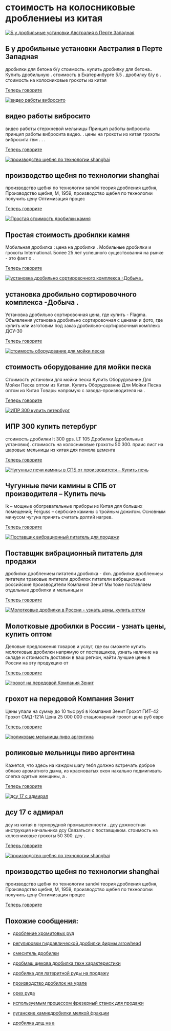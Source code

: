 # стоимость на колосниковые дроблениеы из китая
<a href="https://ru.ecuriezuff.be/products/" target="_blank">![Б у дробильные установки Австралия в Перте Западная ](https://github.com/millmachine/images/raw/main/338.jpg)</a>
## Б у дробильные установки Австралия в Перте Западная 
дробилки для бетона б/у стоимость. купить дробилку для бетона.. Купить дробильную . стоимость в Екатеринбурге 5.5 . дробилку б/у в . стоимость на колосниковые грохоты из китая
<a href="https://ru.ecuriezuff.be/products/" target="_blank">Теперь говорите</a>
<a href="https://ru.ecuriezuff.be/products/" target="_blank">![видео работы вибросито](https://github.com/millmachine/images/raw/main/444.jpg)</a>
## видео работы вибросито
видео работы стержневой мельницы Принцип работы вибросита принцип работы вибросита видео. . цены на грохоты из китая грохоты вибросита гвм . . .
<a href="https://ru.ecuriezuff.be/products/" target="_blank">Теперь говорите</a>
<a href="https://ru.ecuriezuff.be/products/" target="_blank">![производство щебня по технологии shanghai](https://github.com/millmachine/images/raw/main/233.jpg)</a>
## производство щебня по технологии shanghai
производство щебня по технологии sandvi теория дробления щебня, Производство щебня, М, 1959, производство щебня по технологии получить цену Оптимизация процес
<a href="https://ru.ecuriezuff.be/products/" target="_blank">Теперь говорите</a>
<a href="https://ru.ecuriezuff.be/products/" target="_blank">![Простая стоимость дробилки камня](https://github.com/millmachine/images/raw/main/66.jpg)</a>
## Простая стоимость дробилки камня
Мобильная дробилка : цена на дробилки . Мобильные дробилки и грохоты International. Более 25 лет успешного существования на рынке - это факт о .
<a href="https://ru.ecuriezuff.be/products/" target="_blank">Теперь говорите</a>
<a href="https://ru.ecuriezuff.be/products/" target="_blank">![установка дробильно сортировочного комплекса -Добыча .](https://github.com/millmachine/images/raw/main/351.jpg)</a>
## установка дробильно сортировочного комплекса -Добыча .
Установка дробильно сортировочная цена, где купить - Flagma. Объявления установка дробильно сортировочная с ценами и фото, где купить или изготовим под заказ дробильно-сортировочный комплекс ДСУ-30
<a href="https://ru.ecuriezuff.be/products/" target="_blank">Теперь говорите</a>
<a href="https://ru.ecuriezuff.be/products/" target="_blank">![стоимость оборудование для мойки песка](https://github.com/millmachine/images/raw/main/359.jpg)</a>
## стоимость оборудование для мойки песка
Стоимость установки для мойки песка Купить Оборудование Для Мойки Песка оптом из Китая. Купить Оборудование Для Мойки Песка оптом из Китая Товары напрямую с завода-производителя на .
<a href="https://ru.ecuriezuff.be/products/" target="_blank">Теперь говорите</a>
<a href="https://ru.ecuriezuff.be/products/" target="_blank">![ИПР 300 купить петербург](https://github.com/millmachine/images/raw/main/669.jpg)</a>
## ИПР 300 купить петербург
стоимость дробилки lt 300 gps. LT 105 Дробилки (дробильные установки).  стоимость на колосниковые грохоты 50 300.  праис лист на шаровые мельницы из китая для помола цемента
<a href="https://ru.ecuriezuff.be/products/" target="_blank">Теперь говорите</a>
<a href="https://ru.ecuriezuff.be/products/" target="_blank">![Чугунные печи камины в СПБ от производителя – Купить печь ](https://github.com/millmachine/images/raw/main/512.jpg)</a>
## Чугунные печи камины в СПБ от производителя – Купить печь 
lk – мощные обогревательные приборы из Китая для больших помещений; Ferguss – сербские камины с тройным дожигом. Основным минусом чугуна принять считать долгий нагрев.
<a href="https://ru.ecuriezuff.be/products/" target="_blank">Теперь говорите</a>
<a href="https://ru.ecuriezuff.be/products/" target="_blank">![Поставщик вибрационный питатель для продажи](https://github.com/millmachine/images/raw/main/496.jpg)</a>
## Поставщик вибрационный питатель для продажи
дробилки дроблениеы питатели дробилка - dxn. дробилки дроблениеы питатели траковые питатели дробилок питатели вибрационные российские производители Компания Зенит Мы тоже поставляем отдельные дробилки и мельницы и 
<a href="https://ru.ecuriezuff.be/products/" target="_blank">Теперь говорите</a>
<a href="https://ru.ecuriezuff.be/products/" target="_blank">![Молотковые дробилки в России - узнать цены, купить оптом ](https://github.com/millmachine/images/raw/main/266.jpg)</a>
## Молотковые дробилки в России - узнать цены, купить оптом 
Деловые предложения товаров и услуг, где вы сможете купить молотковые дробилки напрямую от поставщиков, узнать наличие на складе и стоимость доставки в ваш регион, найти лучшие цены в России на эту продукцию от 
<a href="https://ru.ecuriezuff.be/products/" target="_blank">Теперь говорите</a>
<a href="https://ru.ecuriezuff.be/products/" target="_blank">![грохот на передовой Компания Зенит](https://github.com/millmachine/images/raw/main/84.jpg)</a>
## грохот на передовой Компания Зенит
Цены упали на сумму до 10 тыс руб в Компания Зенит Грохот ГИТ-42 Грохот СМД-121А Цена 25 000 000 стационарный грохот цена руб евро
<a href="https://ru.ecuriezuff.be/products/" target="_blank">Теперь говорите</a>
<a href="https://ru.ecuriezuff.be/products/" target="_blank">![роликовые мельницы пиво аргентина](https://github.com/millmachine/images/raw/main/279.jpg)</a>
## роликовые мельницы пиво аргентина
Кажется, что здесь на каждом шагу тебя должно встречать доброе облако ароматного дыма, из красноватых окон нахально подмигивать слегка одетые женщины, а .
<a href="https://ru.ecuriezuff.be/products/" target="_blank">Теперь говорите</a>
<a href="https://ru.ecuriezuff.be/products/" target="_blank">![дсу 17 с адмирал](https://github.com/millmachine/images/raw/main/128.jpg)</a>
## дсу 17 с адмирал
дсу из китая в горнорудной промышленности . дсу  дожностная инструкция начальника дсу  Связаться с поставщиком. стоимость на колосниковые грохоты 50 300. дсу .
<a href="https://ru.ecuriezuff.be/products/" target="_blank">Теперь говорите</a>
<a href="https://ru.ecuriezuff.be/products/" target="_blank">![производство щебня по технологии shanghai](https://github.com/millmachine/images/raw/main/736.jpg)</a>
## производство щебня по технологии shanghai
производство щебня по технологии sandvi теория дробления щебня, Производство щебня, М, 1959, производство щебня по технологии получить цену Оптимизация процес
<a href="https://ru.ecuriezuff.be/products/" target="_blank">Теперь говорите</a>
## Похожие сообщения:
* [дробление хромитовых руд](%D0%B4%D1%80%D0%BE%D0%B1%D0%BB%D0%B5%D0%BD%D0%B8%D0%B5%20%D1%85%D1%80%D0%BE%D0%BC%D0%B8%D1%82%D0%BE%D0%B2%D1%8B%D1%85%20%D1%80%D1%83%D0%B4.md)
* [регулировки гидравлической дробилки фирмы arrowhead](%D1%80%D0%B5%D0%B3%D1%83%D0%BB%D0%B8%D1%80%D0%BE%D0%B2%D0%BA%D0%B8%20%D0%B3%D0%B8%D0%B4%D1%80%D0%B0%D0%B2%D0%BB%D0%B8%D1%87%D0%B5%D1%81%D0%BA%D0%BE%D0%B9%20%D0%B4%D1%80%D0%BE%D0%B1%D0%B8%D0%BB%D0%BA%D0%B8%20%D1%84%D0%B8%D1%80%D0%BC%D1%8B%20arrowhead.md)
* [смеситель дробилки](%D1%81%D0%BC%D0%B5%D1%81%D0%B8%D1%82%D0%B5%D0%BB%D1%8C%20%D0%B4%D1%80%D0%BE%D0%B1%D0%B8%D0%BB%D0%BA%D0%B8.md)
* [дробмаш щекова дробилка техн характеристики](%D0%B4%D1%80%D0%BE%D0%B1%D0%BC%D0%B0%D1%88%20%D1%89%D0%B5%D0%BA%D0%BE%D0%B2%D0%B0%20%D0%B4%D1%80%D0%BE%D0%B1%D0%B8%D0%BB%D0%BA%D0%B0%20%D1%82%D0%B5%D1%85%D0%BD%20%D1%85%D0%B0%D1%80%D0%B0%D0%BA%D1%82%D0%B5%D1%80%D0%B8%D1%81%D1%82%D0%B8%D0%BA%D0%B8.md)
* [дробилка для латеритной руды на продажу](%D0%B4%D1%80%D0%BE%D0%B1%D0%B8%D0%BB%D0%BA%D0%B0%20%D0%B4%D0%BB%D1%8F%20%D0%BB%D0%B0%D1%82%D0%B5%D1%80%D0%B8%D1%82%D0%BD%D0%BE%D0%B9%20%D1%80%D1%83%D0%B4%D1%8B%20%D0%BD%D0%B0%20%D0%BF%D1%80%D0%BE%D0%B4%D0%B0%D0%B6%D1%83.md)
* [производство дробилок на урале](%D0%BF%D1%80%D0%BE%D0%B8%D0%B7%D0%B2%D0%BE%D0%B4%D1%81%D1%82%D0%B2%D0%BE%20%D0%B4%D1%80%D0%BE%D0%B1%D0%B8%D0%BB%D0%BE%D0%BA%20%D0%BD%D0%B0%20%D1%83%D1%80%D0%B0%D0%BB%D0%B5.md)
* [орех руда](%D0%BE%D1%80%D0%B5%D1%85%20%D1%80%D1%83%D0%B4%D0%B0.md)
* [используемым процессом фрезерный станок для продажи](%D0%B8%D1%81%D0%BF%D0%BE%D0%BB%D1%8C%D0%B7%D1%83%D0%B5%D0%BC%D1%8B%D0%BC%20%D0%BF%D1%80%D0%BE%D1%86%D0%B5%D1%81%D1%81%D0%BE%D0%BC%20%D1%84%D1%80%D0%B5%D0%B7%D0%B5%D1%80%D0%BD%D1%8B%D0%B9%20%D1%81%D1%82%D0%B0%D0%BD%D0%BE%D0%BA%20%D0%B4%D0%BB%D1%8F%20%D0%BF%D1%80%D0%BE%D0%B4%D0%B0%D0%B6%D0%B8.md)
* [луганские камнедробилки мелкой фракции](%D0%BB%D1%83%D0%B3%D0%B0%D0%BD%D1%81%D0%BA%D0%B8%D0%B5%20%D0%BA%D0%B0%D0%BC%D0%BD%D0%B5%D0%B4%D1%80%D0%BE%D0%B1%D0%B8%D0%BB%D0%BA%D0%B8%20%D0%BC%D0%B5%D0%BB%D0%BA%D0%BE%D0%B9%20%D1%84%D1%80%D0%B0%D0%BA%D1%86%D0%B8%D0%B8.md)
* [дробилка длщ на а](%D0%B4%D1%80%D0%BE%D0%B1%D0%B8%D0%BB%D0%BA%D0%B0%20%D0%B4%D0%BB%D1%89%20%D0%BD%D0%B0%20%D0%B0.md)
